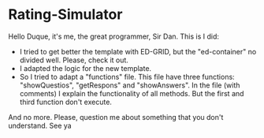 # Rating-Simulator

Hello Duque, it's me, the great programmer, Sir Dan.
This is I did:
- I tried to get better the template with ED-GRID, but the "ed-container" no divided well. Please, check it out.
- I adapted the logic for the new template.
- So I tried to adapt a "functions" file. This file have three functions: "showQuestios", "getRespons" and "showAnswers".
In the file (with comments) I explain the functionality of all methods. But the first and third function don't execute.

And no more. Please, question me about something that you don't understand. See ya